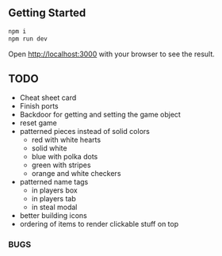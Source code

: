 ## Getting Started

```bash
npm i
npm run dev
```

Open [http://localhost:3000](http://localhost:3000) with your browser to see the result.

## TODO

- Cheat sheet card
- Finish ports
- Backdoor for getting and setting the game object
- reset game
- patterned pieces instead of solid colors
  - red with white hearts
  - solid white
  - blue with polka dots
  - green with stripes
  - orange and white checkers
- patterned name tags
    - in players box
    - in players tab
    - in steal modal
- better building icons
- ordering of items to render clickable stuff on top

### BUGS
